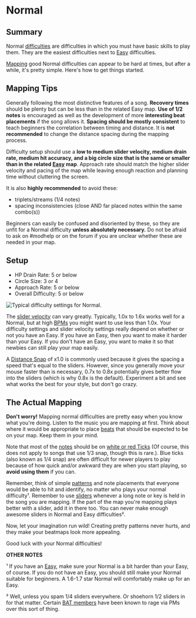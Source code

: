# Normal

## Summary

Normal [difficulties](/wiki/Difficulties) are difficulties in which you must have basic skills to play them. They are the easiest difficulties next to [Easy](/wiki/Difficulties/osu!/Easy) difficulties.

[Mapping](/wiki/Beatmapping) good Normal difficulties can appear to be hard at times, but after a while, it's pretty simple. Here's how to get things started.

## Mapping Tips

Generally following the most distinctive features of a song. **Recovery times** should be plenty but can be less than in the related Easy map. **Use of 1/2 notes** is encouraged as well as the development of more **interesting beat placements** if the song allows it. **Spacing should be mostly consistent** to teach beginners the correlation between timing and distance. It is **not recommended** to change the distance spacing during the mapping process.

Difficulty setup should use a **low to medium slider velocity, medium drain rate, medium hit accuracy, and a big circle size that is the same or smaller than in the related [Easy](Easy_(Difficulty)) map**. Approach rate should match the higher slider velocity and pacing of the map while leaving enough reaction and planning time without cluttering the screen.

It is also **highly recommended** to avoid these:

- triplets/streams (1/4 notes)
- spacing inconsistencies (close AND far placed notes within the same combo(s))

Beginners can easily be confused and disoriented by these, so they are unfit for a Normal difficulty **unless absolutely necessary.** Do not be afraid to ask on #modhelp or on the forum if you are unclear whether these are needed in your map.

## Setup

- HP Drain Rate: 5 or below
- Circle Size: 3 or 4
- Approach Rate: 5 or below
- Overall Difficulty: 5 or below

![Typical difficulty settings for Normal.](Normalsetup.png "Typical difficulty settings for Normal.")

The [slider velocity](/wiki/Mapping_Techniques/Slider) can vary greatly. Typically, 1.0x to 1.6x works well for a Normal, but at high [BPMs](/wiki/Beatmap_Editor/Timing) you might want to use less than 1.0x. Your difficulty settings and slider velocity settings really depend on whether or not you have an Easy. If you have an Easy, then you want to make it harder than your Easy. If you don't have an Easy, you want to make it so that newbies can still play your map easily.

A [Distance Snap](/wiki/Beatmap_Editor/Distance_Snap) of x1.0 is commonly used because it gives the spacing a speed that's equal to the sliders. However, since you generally move your mouse faster than is necessary, 0.7x to 0.8x potentially gives better flow into the sliders (which is why 0.8x is the default). Experiment a bit and see what works the best for your style, but don't go crazy.

## The Actual Mapping

**Don't worry!** Mapping normal difficulties are pretty easy when you know what you're doing. Listen to the music you are mapping at first. Think about where it would be appropriate to place [beats](/wiki/Hit_Objects) that should be expected to be on your map. Keep them in your mind.

Note that most of the [notes](/wiki/Hit_Objects) should be on [white or red Ticks](/wiki/Beatmap_Editor/Beat_Snap_Divisor) (Of course, this does not apply to songs that use 1/3 snap, though this is rare.). Blue ticks (also known as 1/4 snap) are often difficult for newer players to play because of how quick and/or awkward they are when you start playing, so **avoid using them** if you can.

Remember, think of simple [patterns](/wiki/Mapping_Techniques) and note placements that everyone would be able to hit and identify, no matter who plays your normal difficulty&sup1;. Remember to use [sliders](/wiki/Hit_Objects) whenever a long note or key is held in the song you are mapping. If the part of the map you're mapping plays better with a slider, add it in there too. You can never make enough awesome sliders in Normal and Easy difficulties&sup2;.

Now, let your imagination run wild! Creating pretty patterns never hurts, and they make your beatmaps look more appealing.

Good luck with your Normal difficulties!

**OTHER NOTES**

&sup1; If you have an [Easy](/wiki/Difficulties/osu!/Easy), make sure your Normal is a bit harder than your Easy, of course. If you do not have an Easy, you should still make your Normal suitable for beginners. A 1.6-1.7 star Normal will comfortably make up for an Easy.

&sup2; Well, unless you spam 1/4 sliders everywhere. Or shoehorn 1/2 sliders in for that matter. Certain [BAT members](/wiki/People/Beatmap_Nomination_Group) have been known to rage via PMs over this sort of thing.